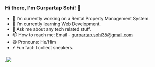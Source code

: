 ### Hi there, I'm Gurpartap Sohi! 👋

- 🔭 I’m currently working on a Rental Property Management System. 
- 🌱 I’m currently learning Web Development.
- 💬 Ask me about any tech related stuff.
- 📫 How to reach me: Email - gurpartap.sohi35@gmail.com
- 😄 Pronouns: He/Him
- ⚡ Fun fact: I collect sneakers.

<a href="https://github.com/g-sohi/g-sohi">
  <img align="https://github-readme-stats.vercel.app/api/top-langs/?username=g-sohi&&show_icons=true&title_color=ffffff&icon_color=bb2acf&text_color=daf7dc&bg_color=151515&layout=compact" />
</a>
<a href="https://github.com/g-sohi/g-sohi">
  <img align="center" src="https://github-readme-stats.vercel.app/api?username=g-sohi&&show_icons=true&title_color=ffffff&icon_color=bb2acf&text_color=daf7dc&bg_color=151515" />
</a>


